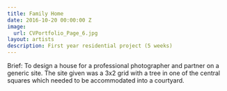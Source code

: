 ```yaml
---
title: Family Home
date: 2016-10-20 00:00:00 Z
image:
  url: CVPortfolio_Page_6.jpg
layout: artists
description: First year residential project (5 weeks)
---
```


Brief: To design a house for a professional photographer and partner on a generic site.
The site given was a 3x2 grid with a tree in one of the central squares which needed to be accommodated into a courtyard.
